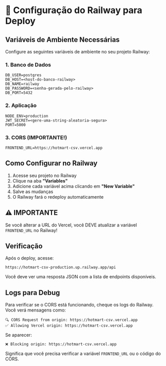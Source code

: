 # 🚂 Configuração do Railway para Deploy

## Variáveis de Ambiente Necessárias

Configure as seguintes variáveis de ambiente no seu projeto Railway:

### 1. Banco de Dados
```
DB_USER=postgres
DB_HOST=<host-do-banco-railway>
DB_NAME=railway
DB_PASSWORD=<senha-gerada-pelo-railway>
DB_PORT=5432
```

### 2. Aplicação
```
NODE_ENV=production
JWT_SECRET=<gere-uma-string-aleatoria-segura>
PORT=5000
```

### 3. CORS (IMPORTANTE!)
```
FRONTEND_URL=https://hotmart-csv.vercel.app
```

## Como Configurar no Railway

1. Acesse seu projeto no Railway
2. Clique na aba **"Variables"**
3. Adicione cada variável acima clicando em **"New Variable"**
4. Salve as mudanças
5. O Railway fará o redeploy automaticamente

## ⚠️ IMPORTANTE

Se você alterar a URL do Vercel, você DEVE atualizar a variável `FRONTEND_URL` no Railway!

## Verificação

Após o deploy, acesse:
```
https://hotmart-csv-production.up.railway.app/api
```

Você deve ver uma resposta JSON com a lista de endpoints disponíveis.

## Logs para Debug

Para verificar se o CORS está funcionando, cheque os logs do Railway. Você verá mensagens como:

```
🔍 CORS Request from origin: https://hotmart-csv.vercel.app
✅ Allowing Vercel origin: https://hotmart-csv.vercel.app
```

Se aparecer:
```
❌ Blocking origin: https://hotmart-csv.vercel.app
```

Significa que você precisa verificar a variável `FRONTEND_URL` ou o código do CORS.
